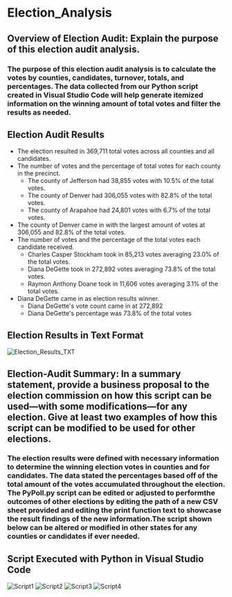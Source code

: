 # Election_Analysis

## Overview of Election Audit: Explain the purpose of this election audit analysis.

### The purpose of this election audit analysis is to calculate the votes by counties, candidates, turnover, totals, and percentages. The data collected from our Python script created in Visual Studio Code will help generate itemized information on the winning amount of total votes and filter the results as needed.

## Election Audit Results
* The election resulted in 369,711 total votes across all counties and all candidates.
* The number of votes and the percentage of total votes for each county in the precinct.
   * The county of Jefferson had 38,855 votes with 10.5% of the total votes.
   * The county of Denver had 306,055 votes with 82.8% of the total votes.
   * The county of Arapahoe had 24,801 votes with 6.7% of the total votes.
* The county of Denver came in with the largest amount of votes at 306,055 and 82.8% of the total votes.
* The number of votes and the percentage of the total votes each candidate received.
   * Charles Casper Stockham took in 85,213 votes averaging 23.0% of the total votes.
   * Diana DeGette took in 272,892 votes averaging 73.8% of the total votes.
   * Raymon Anthony Doane took in 11,606 votes averaging 3.1% of the total votes.
* Diana DeGette came in as election results winner.
   * Diana DeGette's vote count came in at 272,892
   * Diana DeGette's percentage was 73.8% of the total votes

## Election Results in Text Format 
![Election_Results_TXT](https://user-images.githubusercontent.com/118647523/209246846-cca13497-94f3-4fe8-a04d-921fa9dd3fb5.png)

## Election-Audit Summary: In a summary statement, provide a business proposal to the election commission on how this script can be used—with some modifications—for any election. Give at least two examples of how this script can be modified to be used for other elections.

### The election results were defined with necessary information to determine the winning election votes in counties and for candidates. The data stated the percentages based off of the total amount of the votes accumulated throughout the election. The PyPoll.py script can be edited or adjusted to performthe outcomes of other elections by editing the path of a new CSV sheet provided and editing the print function text to showcase the result findings of the new information.The script shown below can be altered or modified in other states for any counties or candidates if ever needed.

## Script Executed with Python in Visual Studio Code

![Script1](https://user-images.githubusercontent.com/118647523/209250811-c8cfb53e-265b-4e34-896d-fa9cb2c67016.png)
![Script2](https://user-images.githubusercontent.com/118647523/209250816-0f0a9233-59e1-45b2-82b3-e66f7788a904.png)
![Script3](https://user-images.githubusercontent.com/118647523/209250823-024aef2d-de24-469e-93ca-e7eec1b581a5.png)
![Script4](https://user-images.githubusercontent.com/118647523/209250828-5076dec7-4f16-4b40-b1ab-117fbb7071ef.png)




